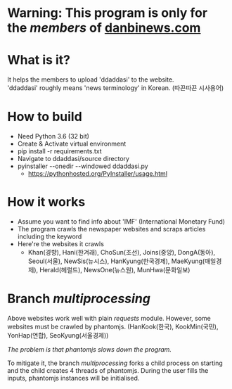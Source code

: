 # Warning: This program is only for the *members* of [danbinews.com](http://www.danbinews.com/)

# What is it?
It helps the members to upload 'ddaddasi' to the website.  
'ddaddasi' roughly means 'news terminology' in Korean. (따끈따끈 시사용어)

# How to build
- Need Python 3.6 (32 bit)
- Create & Activate virtual environment
- pip install -r requirements.txt
- Navigate to ddaddasi/source directory
- pyinstaller --onedir --windowed ddaddasi.py
  - https://pythonhosted.org/PyInstaller/usage.html

# How it works
- Assume you want to find info about 'IMF' (International Monetary Fund)
- The program crawls the newspaper websites and scraps articles including the keyword
- Here're the websites it crawls
  - Khan(경향), Hani(한겨래), ChoSun(조선), Joins(중앙), DongA(동아), Seoul(서울), NewSis(뉴시스), HanKyung(한국경제), 
  MaeKyung(매일경제), Herald(헤럴드), NewsOne(뉴스원), MunHwa(문화일보)

# Branch *multiprocessing*
Above websites work well with plain *requests* module. However, some websites must be crawled by phantomjs.
(HanKook(한국), KookMin(국민), YonHap(연합), SeoKyung(서울경제))
  
*The problem is that phantomjs slows down the program.*  

To mitigate it, the branch *multiprocessing* forks a child process on starting
and the child creates 4 threads of phantomjs. During the user fills the inputs, phantomjs instances will be initialised. 

